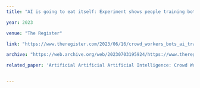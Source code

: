 ```yaml
---
title: "AI is going to eat itself: Experiment shows people training bots are using bots"

year: 2023

venue: "The Register"

link: "https://www.theregister.com/2023/06/16/crowd_workers_bots_ai_training/"

archive: "https://web.archive.org/web/20230703195924/https://www.theregister.com/2023/06/16/crowd_workers_bots_ai_training/"

related_paper: 'Artificial Artificial Artificial Intelligence: Crowd Workers Widely Use Large Language Models for Text Production Tasks'


---
```


